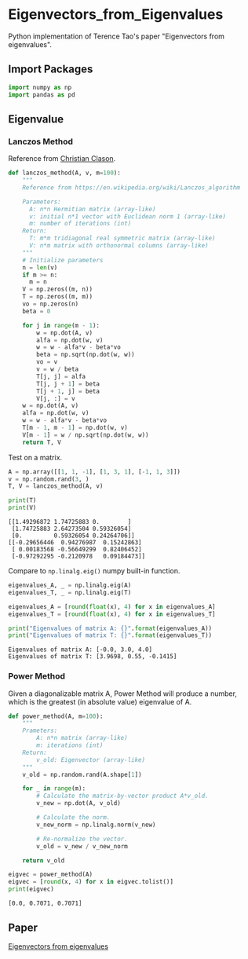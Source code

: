 # Eigenvectors_from_Eigenvalues
Python implementation of Terence Tao's paper "Eigenvectors from eigenvalues".

## Import Packages
```python
import numpy as np
import pandas as pd
```

## Eigenvalue

### Lanczos Method
Reference from [Christian Clason](https://scicomp.stackexchange.com/questions/23536/quality-of-eigenvalue-approximation-in-lanczos-method).
```python
def lanczos_method(A, v, m=100):
    """
    Reference from https://en.wikipedia.org/wiki/Lanczos_algorithm

    Parameters:
      A: n*n Hermitian matrix (array-like)
      v: initial n*1 vector with Euclidean norm 1 (array-like)
      m: number of iterations (int)
    Return:
      T: m*m tridiagonal real symmetric matrix (array-like)
      V: n*m matrix with orthonormal columns (array-like)
    """
    # Initialize parameters
    n = len(v)
    if m >= n: 
      m = n
    V = np.zeros((m, n))
    T = np.zeros((m, m))
    vo = np.zeros(n)
    beta = 0

    for j in range(m - 1):
        w = np.dot(A, v)
        alfa = np.dot(w, v)
        w = w - alfa*v - beta*vo
        beta = np.sqrt(np.dot(w, w)) 
        vo = v
        v = w / beta 
        T[j, j] = alfa 
        T[j, j + 1] = beta
        T[j + 1, j] = beta
        V[j, :] = v
    w = np.dot(A, v)
    alfa = np.dot(w, v)
    w = w - alfa*v - beta*vo
    T[m - 1, m - 1] = np.dot(w, v)
    V[m - 1] = w / np.sqrt(np.dot(w, w)) 
    return T, V
```

Test on a matrix.
```python
A = np.array([[1, 1, -1], [1, 3, 1], [-1, 1, 3]])
v = np.random.rand(3, )
T, V = lanczos_method(A, v)

print(T)
print(V)
```
```console
[[1.49296872 1.74725883 0.        ]
 [1.74725883 2.64273504 0.59326054]
 [0.         0.59326054 0.24264706]]
[[-0.29656446  0.94276987  0.15242863]
 [ 0.00183568 -0.56649299  0.82406452]
 [-0.97292295 -0.2120978   0.09184473]]
```
Compare to `np.linalg.eig()` numpy built-in function.
```python
eigenvalues_A, _ = np.linalg.eig(A)
eigenvalues_T, _ = np.linalg.eig(T)

eigenvalues_A = [round(float(x), 4) for x in eigenvalues_A]
eigenvalues_T = [round(float(x), 4) for x in eigenvalues_T]

print("Eigenvalues of matrix A: {}".format(eigenvalues_A))
print("Eigenvalues of matrix T: {}".format(eigenvalues_T))
```
```console
Eigenvalues of matrix A: [-0.0, 3.0, 4.0]
Eigenvalues of matrix T: [3.9698, 0.55, -0.1415]
```


### Power Method
Given a diagonalizable matrix A, Power Method will produce a number, which is the greatest (in absolute value) eigenvalue of A.
```python
def power_method(A, m=100):
    """
    Prameters:
        A: n*n matrix (array-like)
        m: iterations (int)
    Return:
        v_old: Eigenvector (array-like)
    """
    v_old = np.random.rand(A.shape[1])

    for _ in range(m):
        # Calculate the matrix-by-vector product A*v_old.
        v_new = np.dot(A, v_old)

        # Calculate the norm.
        v_new_norm = np.linalg.norm(v_new)

        # Re-normalize the vector.
        v_old = v_new / v_new_norm

    return v_old

eigvec = power_method(A)
eigvec = [round(x, 4) for x in eigvec.tolist()]
print(eigvec)
```
```console
[0.0, 0.7071, 0.7071]
```


## Paper
[Eigenvectors from eigenvalues](https://arxiv.org/pdf/1908.03795.pdf)
